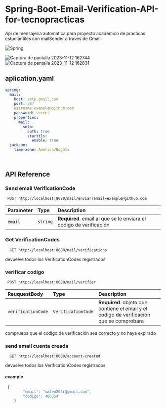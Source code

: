 # Spring-Boot-Email-Verification-API-for-tecnopracticas

Api de mensajeria automatica para proyecto academico de practicas estudiantiles con mailSender a traves de Gmail.

![Spring](https://github.com/MateoRodriguez0/Spring-Boot-Email-Verification-API-for-tecnopracticas/assets/107595139/211c1fe9-2acc-45ee-8d30-b9a007c395ca)

![Captura de pantalla 2023-11-12 162744](https://github.com/MateoRodriguez0/Spring-Boot-Email-Verification-API-for-tecnopracticas/assets/107595139/59f64de4-9b15-4dec-90bf-20f01b0d4e70)
![Captura de pantalla 2023-11-12 162831](https://github.com/MateoRodriguez0/Spring-Boot-Email-Verification-API-for-tecnopracticas/assets/107595139/953d7b43-596c-4cc1-9a89-087fb5598d94)

## aplication.yaml

```yaml
spring:
  mail:
    host: smtp.gmail.com
    port: 587
    username:example@github.com
    password: secret
    properties:
      mail:
        smtp:
          auth: true
          starttls:
            enable: true
  jackson:
    time-zone: America/Bogota
    
    

```
## API Reference

### Send email VerificationCode 

```http
 POST http://localhost:8080/mail/enviar?email=example@github.com
```

| Parameter | Type     | Description                |
| :-------- | :------- | :------------------------- |
| `email` | `string` | **Required**. email al que se le enviara el codigo de verificación |



### Get VerificationCodes

```http
  GET http://localhost:8080/mail/verifications
```
devuelve todos los VerificationCodes registrados



### verificar codigo

```http
 POST http://localhost:8080/mail/verifier
```

| ReuquestBody| Type     | Description                |
| :-------- | :------- | :------------------------- |
| `verificationCode` | `VerificationCode` | **Required**. objeto que contiene el email y el codigo de verificación que se comprobara |

comprueba que el codigo de verificación sea correcto y no haya expirado 


### send email cuenta creada

```http
  GET http://localhost:8080/account-created
```
devuelve todos los VerificationCodes registrados

#### example

```javascript
 {
        "email": "mateo204r@gmail.com",
        "codigo": 406354
    }
```


